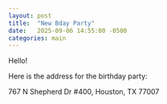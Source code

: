 ```yaml
---
layout: post
title:  "New Bday Party"
date:   2025-09-06 14:55:00 -0500
categories: main
---
```


Hello!




Here is the address for the birthday party:

767 N Shepherd Dr #400, Houston, TX 77007
